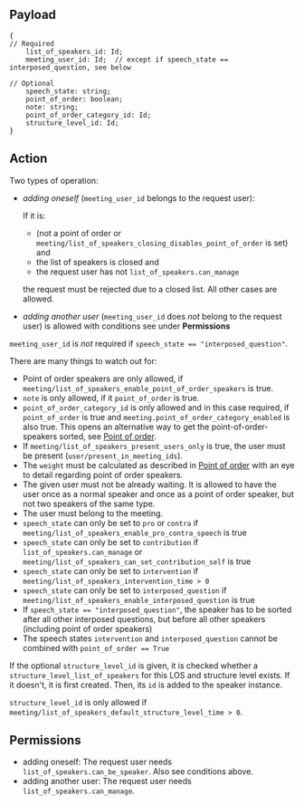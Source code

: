 ## Payload
```
{
// Required
    list_of_speakers_id: Id;
    meeting_user_id: Id;  // except if speech_state == interposed_question, see below

// Optional
    speech_state: string;
    point_of_order: boolean;
    note: string;
    point_of_order_category_id: Id;
    structure_level_id: Id;
}
```

## Action
Two types of operation:
- *adding oneself* (`meeting_user_id` belongs to the request user):

  If it is:
  - (not a point of order or `meeting/list_of_speakers_closing_disables_point_of_order` is set) and
  - the list of speakers is closed and
  - the request user has not `list_of_speakers.can_manage`

  the request must be rejected due to a closed list. All other cases are allowed.

- *adding another user* (`meeting_user_id` does *not* belong to the request user) is allowed with
  conditions see under **Permissions**

`meeting_user_id` is _not_ required if `speech_state == "interposed_question"`.

There are many things to watch out for:
- Point of order speakers are only allowed, if `meeting/list_of_speakers_enable_point_of_order_speakers` is true.
- `note` is only allowed, if it `point_of_order` is true.
- `point_of_order_category_id` is only allowed and in this case required, if `point_of_order` is true and `meeting.point_of_order_category_enabled` is also true. This opens an alternative way to get the point-of-order-speakers sorted, see [Point of order](https://github.com/OpenSlides/OpenSlides/wiki/List-of-speakers#point-of-order).
- If `meeting/list_of_speakers_present_users_only` is true, the user must be present (`user/present_in_meeting_ids`).
- The `weight` must be calculated as described in [Point of order](https://github.com/OpenSlides/OpenSlides/wiki/List-of-speakers#point-of-order) with an eye to detail regarding point of order speakers.
- The given user must not be already waiting. It is allowed to have the user once as a normal speaker and once as a point of order speaker, but not two speakers of the same type.
- The user must belong to the meeting.
- `speech_state` can only be set to `pro` or `contra` if `meeting/list_of_speakers_enable_pro_contra_speech` is true
- `speech_state` can only be set to `contribution` if `list_of_speakers.can_manage` or
  `meeting/list_of_speakers_can_set_contribution_self` is true
- `speech_state` can only be set to `intervention` if `meeting/list_of_speakers_intervention_time > 0`
- `speech_state` can only be set to `interposed_question` if
  `meeting/list_of_speakers_enable_interposed_question` is true
- If `speech_state == "interposed_question"`, the speaker has to be sorted after all other
  interposed questions, but before all other speakers (including point of order speakers)
- The speech states `intervention` and `interposed_question` cannot be combined with `point_of_order == True`

If the optional `structure_level_id` is given, it is checked whether a
`structure_level_list_of_speakers` for this LOS and structure level exists. If it doesn't, it is
first created. Then, its `id` is added to the speaker instance.

`structure_level_id` is only allowed if `meeting/list_of_speakers_default_structure_level_time > 0`.

## Permissions
- adding oneself: The request user needs `list_of_speakers.can_be_speaker`. Also see conditions above.
- adding another user: The request user needs `list_of_speakers.can_manage`.
